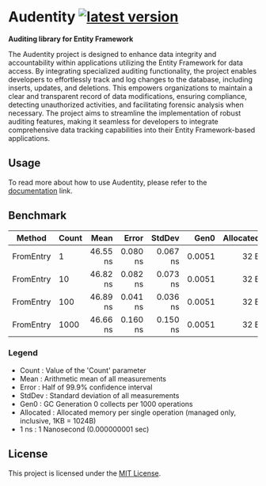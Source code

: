# Audentity [![latest version](https://img.shields.io/nuget/v/Audentity)](https://www.nuget.org/packages/Audentity)

**Auditing library for Entity Framework**

The Audentity project is designed to enhance data integrity and accountability within applications utilizing the Entity
Framework
for data access. By integrating specialized auditing functionality, the project enables developers to effortlessly track
and log changes to the database, including inserts, updates, and deletions. This empowers organizations to maintain a
clear and transparent record of data modifications, ensuring compliance, detecting unauthorized activities, and
facilitating
forensic analysis when necessary. The project aims to streamline the implementation of robust auditing features, making
it seamless for developers to integrate comprehensive data tracking capabilities into their Entity Framework-based
applications.

## Usage

To read more about how to use Audentity, please refer to the [documentation](src/Audentity/README.md#usage) link.

## Benchmark

| Method    | Count |     Mean |    Error |   StdDev |   Gen0 | Allocated |
|-----------|-------|---------:|---------:|---------:|-------:|----------:|
| FromEntry | 1     | 46.55 ns | 0.080 ns | 0.067 ns | 0.0051 |      32 B |
| FromEntry | 10    | 46.82 ns | 0.082 ns | 0.073 ns | 0.0051 |      32 B |
| FromEntry | 100   | 46.89 ns | 0.041 ns | 0.036 ns | 0.0051 |      32 B |
| FromEntry | 1000  | 46.66 ns | 0.160 ns | 0.150 ns | 0.0051 |      32 B |

### Legend
- Count     : Value of the 'Count' parameter
- Mean      : Arithmetic mean of all measurements
- Error     : Half of 99.9% confidence interval
- StdDev    : Standard deviation of all measurements
- Gen0      : GC Generation 0 collects per 1000 operations
- Allocated : Allocated memory per single operation (managed only, inclusive, 1KB = 1024B)
- 1 ns      : 1 Nanosecond (0.000000001 sec)


## License

This project is licensed under the [MIT License](LICENSE).